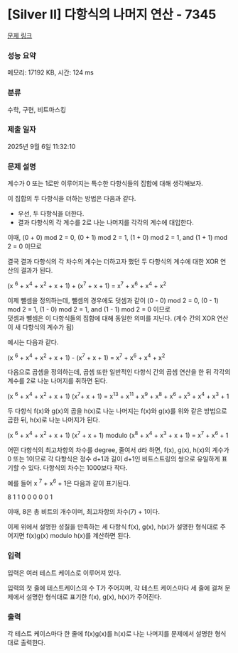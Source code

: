 # [Silver II] 다항식의 나머지 연산 - 7345 

[문제 링크](https://www.acmicpc.net/problem/7345) 

### 성능 요약

메모리: 17192 KB, 시간: 124 ms

### 분류

수학, 구현, 비트마스킹

### 제출 일자

2025년 9월 6일 11:32:10

### 문제 설명

<p>계수가 0 또는 1로만 이루어지는 특수한 다항식들의 집합에 대해 생각해보자.</p>

<p>이 집합의 두 다항식을 더하는 방법은 다음과 같다.</p>

<ul>
	<li>우선, 두 다항식을 더한다.</li>
	<li>결과 다항식의 각 계수를 2로 나눈 나머지를 각각의 계수에 대입한다.</li>
</ul>

<p>이때, (0 + 0) mod 2 = 0, (0 + 1) mod 2 = 1, (1 + 0) mod 2 = 1, and (1 + 1) mod 2 = 0 이므로</p>

<p>결국 결과 다항식의 각 차수의 계수는 더하고자 했던 두 다항식의 계수에 대한 XOR 연산의 결과가 된다.</p>

<p>(x <sup>6</sup> + x<sup>4</sup> + x<sup>2</sup> + x + 1) + (x<sup>7</sup> + x + 1) = x<sup>7</sup> + x<sup>6</sup> + x<sup>4</sup> + x<sup>2</sup></p>

<p>이제 뺄셈을 정의하는데, 뺄셈의 경우에도 덧셈과 같이 (0 - 0) mod 2 = 0, (0 - 1) mod 2 = 1, (1 - 0) mod 2 = 1, and (1 - 1) mod 2 = 0 이므로<br>
덧셈과 뺄셈은 이 다항식들의 집합에 대해 동일한 의미를 지닌다. (계수 간의 XOR 연산이 새 다항식의 계수가 됨)</p>

<p>예시는 다음과 같다.</p>

<p>(x <sup>6</sup> + x<sup>4</sup> + x<sup>2</sup> + x + 1) - (x<sup>7</sup> + x + 1) = x<sup>7</sup> + x<sup>6</sup> + x<sup>4</sup> + x<sup>2</sup></p>

<p>다음으로 곱셈을 정의하는데, 곱셈 또한 일반적인 다항식 간의 곱셈 연산을 한 뒤 각각의 계수를 2로 나눈 나머지를 취하면 된다.</p>

<p>(x <sup>6</sup> + x<sup>4</sup> + x<sup>2</sup> + x + 1) (x<sup>7</sup>+ x + 1) = x<sup>13</sup> + x<sup>11</sup> + x<sup>9</sup> + x<sup>8</sup> + x<sup>6</sup> + x<sup>5</sup> + x<sup>4</sup> + x<sup>3</sup> + 1</p>

<p>두 다항식 f(x)와 g(x)의 곱을 h(x)로 나눈 나머지는 f(x)와 g(x)를 위와 같은 방법으로 곱한 뒤, h(x)로 나눈 나머지가 된다.</p>

<p>(x <sup>6</sup> + x<sup>4</sup> + x<sup>2</sup> + x + 1) (x<sup>7</sup> + x + 1) modulo (x<sup>8</sup> + x<sup>4</sup> + x<sup>3</sup> + x + 1) = x<sup>7</sup> + x<sup>6</sup> + 1</p>

<p>어떤 다항식의 최고차항의 차수를 degree, 줄여서 d라 하면, f(x), g(x), h(x)의 계수가 0 또는 1이므로 각 다항식은 정수 d+1과 길이 d+1인 비트스트링의 쌍으로 유일하게 표기할 수 있다. 다항식의 차수는 1000보다 작다.</p>

<p>예를 들어 x <sup>7</sup> + x<sup>6</sup> + 1은 다음과 같이 표기된다.</p>

<p>8 1 1 0 0 0 0 0 1</p>

<p>이때, 8은 총 비트의 개수이며, 최고차항의 차수(7) + 1이다.</p>

<p>이제 위에서 설명한 성질을 만족하는 세 다항식 f(x), g(x), h(x)가 설명한 형식대로 주어지면 f(x)g(x) modulo h(x)를 계산하면 된다.</p>

### 입력 

 <p>입력은 여러 테스트 케이스로 이루어져 있다.</p>

<p>입력의 첫 줄에 테스트케이스의 수 T가 주어지며, 각 테스트 케이스마다 세 줄에 걸쳐 문제에서 설명한 형식대로 표기한 f(x), g(x), h(x)가 주어진다.</p>

### 출력 

 <p>각 테스트 케이스마다 한 줄에 f(x)g(x)를 h(x)로 나눈 나머지를 문제에서 설명한 형식대로 출력한다.</p>

